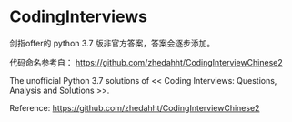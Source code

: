 # CodingInterviews
剑指offer的 python 3.7 版非官方答案，答案会逐步添加。

代码命名参考自： https://github.com/zhedahht/CodingInterviewChinese2

The unofficial Python 3.7 solutions of << Coding Interviews: Questions, Analysis and Solutions >>. 

Reference: https://github.com/zhedahht/CodingInterviewChinese2
